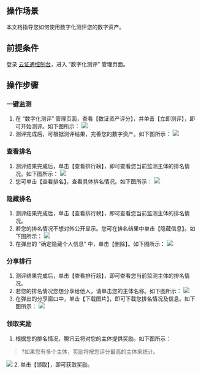 
## 操作场景
本文档指导您如何使用数字化测评您的数字资产。


## 前提条件
 登录 [云证通控制台](https://console.cloud.tencent.com/tdcp/evaluation)，进入 “数字化测评” 管理页面。
 
## 操作步骤
### 一键监测
1. 在 “数字化测评” 管理页面，查看【数证资产评分】，并单击【立即测评】，即可开始测评。如下图所示：
![](https://main.qcloudimg.com/raw/d3f351ac2075ed8a1108a81e777f77d0.png)
2. 测评完成后，可根据测评结果，完善您的数字资产。如下图所示：
![](https://main.qcloudimg.com/raw/f2b4f3250e3a060816b5a02684ae620b.png)

### 查看排名
1. 测评结果完成后，单击【查看排行耪】，即可查看您当前监测主体的排名情况。如下图所示：
![](https://main.qcloudimg.com/raw/583acab71a680cde85856d9952a3c308.png)
2. 您可单击【查看排名】，查看具体排名情况。如下图所示：
![](https://main.qcloudimg.com/raw/8f6c2f1f2ab0132fe730e21a76e30c77.png)

### 隐藏排名
1. 测评结果完成后，单击【查看排行耪】，即可查看您当前监测主体的排名情况。
2. 若您的排名情况不想对外公开显示。您可在排名结果中单击【隐藏信息】。如下图所示：
![](https://main.qcloudimg.com/raw/2d5c16338f7cd1a359dac6c3e9b644cd.png)
3. 在弹出的 “确定隐藏个人信息” 中，单击【删除】。如下图所示：
![](https://main.qcloudimg.com/raw/c47e124eae79d811616cb87c20756ee1.png)

### 分享排⾏
1. 测评结果完成后，单击【查看排行耪】，即可查看您当前监测主体的排名情况。
2. 若您的排名情况您想分享给他人，请单击您的主体名称。如下图所示：
![](https://main.qcloudimg.com/raw/87199669b8cf69b989350de56f7b4d30.png)
3. 在弹出的分享窗口中，单击【下载图片】，即可下载您排名情况及信息。如下图所示：
![](https://main.qcloudimg.com/raw/9d0cd124f4a8f59b963cba406a8a1c3a.png)

### 领取奖励
1. 根据您的排名情况，腾讯云将对您的主体提供奖励。如下图所示：
>?如果您有多个主体，奖励将按您评分最⾼的主体来统计。
>
![](https://main.qcloudimg.com/raw/e04d4569bcf5dde7a495f71034d67458.png)
2. 单击【领取】，即可获取奖励。






